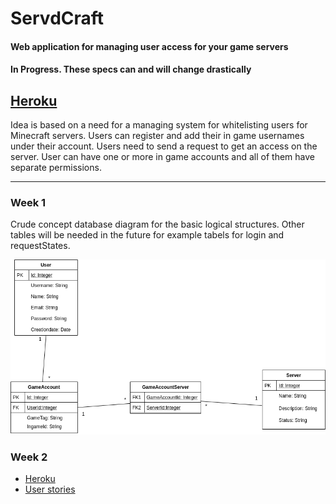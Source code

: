 # ServdCraft

#### Web application for managing user access for your game servers

#### In Progress. These specs can and will change drastically

## [Heroku](https://tsoha-servdcraft.herokuapp.com/)

Idea is based on a need for a managing system for whitelisting users for Minecraft servers.
Users can register and add their in game usernames under their account. Users need to send a request to get an access on the server. User can have one or more in game accounts and all of them have separate permissions. 

---
### Week 1
Crude concept database diagram for the basic logical structures. Other tables will be needed in the future for example tabels for login and requestStates.   

![](documentation/conceptDiagram.png) 

### Week 2
* [Heroku](https://tsoha-servdcraft.herokuapp.com/)
* [User stories](documentation/userstories.md)







